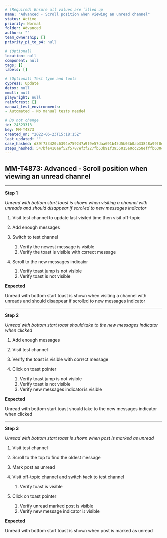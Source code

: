 ```yaml
---
# (Required) Ensure all values are filled up
name: "Advanced - Scroll position when viewing an unread channel"
status: Active
priority: Normal
folder: Advanced
authors: ""
team_ownership: []
priority_p1_to_p4: null

# (Optional)
location: null
component: null
tags: []
labels: []

# (Optional) Test type and tools
cypress: Update
detox: null
mmctl: null
playwright: null
rainforest: []
manual_test_environments: 
- Automated - No manual tests needed

# Do not change
id: 24523313
key: MM-T4873
created_on: "2022-06-23T15:18:15Z"
last_updated: ""
case_hashed: d89f733420c6394e759247a9f9e57daa691b45d5b03b0ab33848a99f0d245672e8640f6cf33715c16b7ae326491a94dd
steps_hashed: 547bfe410aef52f5787ef2f227fb53b91f3955015e0cc258efffb630c5e38a56fe2b3599f7ad69817cad4fdd8db4aba0
---
```


<!-- (Auto-generated) Based on frontmatter's "key" and "name" -->

## MM-T4873: Advanced - Scroll position when viewing an unread channel

---

**Step 1**

_Unread with bottom start toast is shown when visiting a channel with unreads and should disappear if scrolled to new messages indicator_

1. Visit test channel to update last visited time then visit off-topic

2. Add enough messages

3. Switch to test channel

   1. Verify the newest message is visible
   2. Verify the toast is visible with correct message

4. Scroll to the new messages indicator

   1. Verify toast jump is not visible
   2. Verify toast is not visible

**Expected**

Unread with bottom start toast is shown when visiting a channel with unreads and should disappear if scrolled to new messages indicator​​​​

---

**Step 2**

_Unread with bottom start toast should take to the new messages indicator when clicked_

1. Add enough messages

2. Visit test channel

3. Verify the toast is visible with correct message

4. Click on toast pointer

   1. Verify toast jump is not visible
   2. Verify toast is not visible
   3. Verify new messages indicator is visible

**Expected**

Unread with bottom start toast should take to the new messages indicator when clicked

---

**Step 3**

_Unread with bottom start toast is shown when post is marked as unread_

1. Visit test channel

2. Scroll to the top to find the oldest message

3. Mark post as unread

4. Visit off-topic channel and switch back to test channel

   1. Verify toast is visible

5. Click on toast pointer

   1. Verify unread marked post is visible
   2. Verify new message indicator is visible

**Expected**

Unread with bottom start toast is shown when post is marked as unread
